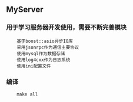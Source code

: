 ## MyServer
### 用于学习服务器开发使用，需要不断完善模块
```
    基于boost::asio异步IO库
    采用jsonrpc作为通信主要协议
    使用mysql作为数据存储
    使用log4cxx作为日志系统 
    使用ini配置文件
```

### 编译
```
    make all
```
